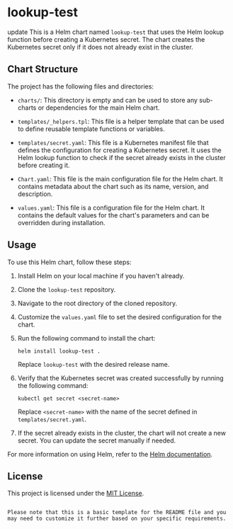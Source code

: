 # lookup-test
update
This is a Helm chart named `lookup-test` that uses the Helm lookup function before creating a Kubernetes secret. The chart creates the Kubernetes secret only if it does not already exist in the cluster.

## Chart Structure

The project has the following files and directories:

- `charts/`: This directory is empty and can be used to store any sub-charts or dependencies for the main Helm chart.

- `templates/_helpers.tpl`: This file is a helper template that can be used to define reusable template functions or variables.

- `templates/secret.yaml`: This file is a Kubernetes manifest file that defines the configuration for creating a Kubernetes secret. It uses the Helm lookup function to check if the secret already exists in the cluster before creating it.

- `Chart.yaml`: This file is the main configuration file for the Helm chart. It contains metadata about the chart such as its name, version, and description.

- `values.yaml`: This file is a configuration file for the Helm chart. It contains the default values for the chart's parameters and can be overridden during installation.

## Usage

To use this Helm chart, follow these steps:

1. Install Helm on your local machine if you haven't already.

2. Clone the `lookup-test` repository.

3. Navigate to the root directory of the cloned repository.

4. Customize the `values.yaml` file to set the desired configuration for the chart.

5. Run the following command to install the chart:

   ```shell
   helm install lookup-test .
   ```

   Replace `lookup-test` with the desired release name.

6. Verify that the Kubernetes secret was created successfully by running the following command:

   ```shell
   kubectl get secret <secret-name>
   ```

   Replace `<secret-name>` with the name of the secret defined in `templates/secret.yaml`.

7. If the secret already exists in the cluster, the chart will not create a new secret. You can update the secret manually if needed.

For more information on using Helm, refer to the [Helm documentation](https://helm.sh/docs/).

## License

This project is licensed under the [MIT License](LICENSE).
```

Please note that this is a basic template for the README file and you may need to customize it further based on your specific requirements.